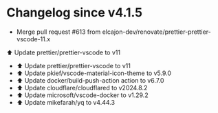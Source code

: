 # Changelog since v4.1.5
- Merge pull request #613 from elcajon-dev/renovate/prettier-prettier-vscode-11.x

⬆️ Update prettier/prettier-vscode to v11 
- ⬆️ Update prettier/prettier-vscode to v11 
- ⬆️ Update pkief/vscode-material-icon-theme to v5.9.0 
- ⬆️ Update docker/build-push-action action to v6.7.0 
- ⬆️ Update cloudflare/cloudflared to v2024.8.2 
- ⬆️ Update microsoft/vscode-docker to v1.29.2 
- ⬆️ Update mikefarah/yq to v4.44.3 
